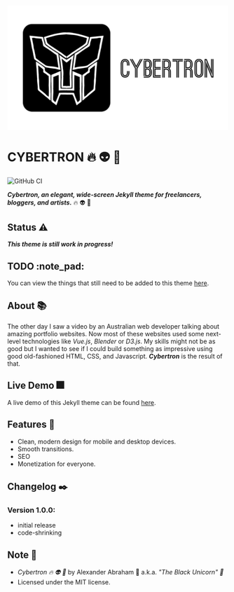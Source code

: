 <p align="center">
 <img src="https://github.com/iamtheblackunicorn/Cybertron/raw/main/assets/images/banner.png"/>
</p>

# CYBERTRON :fire: :alien: :robot:

![GitHub CI](https://github.com/iamtheblackunicorn/Cybertron/actions/workflows/jekyll.yml/badge.svg)

***Cybertron, an elegant, wide-screen Jekyll theme for freelancers, bloggers, and artists.*** :fire: :alien: :robot:

## Status :warning:

***This theme is still work in progress!***

## TODO :note_pad:

You can view the things that still need to be added to this theme [here](TODO.markdown).

## About :books:

The other day I saw a video by an Australian web developer talking about amazing portfolio websites. Now most of these websites used some next-level technologies like *Vue.js*, *Blender* or *D3.js*. My skills might not be as good but I wanted to see if I could build something as impressive using good old-fashioned HTML, CSS, and Javascript. ***Cybertron*** is the result of that.

## Live Demo :fireworks:

A live demo of this Jekyll theme can be found [here](https://blckunicorn.art/cybertron).

## Features :test_tube:

- Clean, modern design for mobile and desktop devices.
- Smooth transitions.
- SEO
- Monetization for everyone.

## Changelog :black_nib:

### Version 1.0.0:

- initial release
- code-shrinking

## Note :scroll:

- *Cybertron :fire: :alien: :robot:* by Alexander Abraham :black_heart: a.k.a. *"The Black Unicorn" :unicorn:*
- Licensed under the MIT license.
